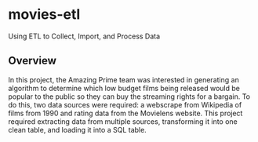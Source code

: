 # movies-etl
Using ETL to Collect, Import, and Process Data

## Overview

In this project, the Amazing Prime team was interested in generating an algorithm to determine which low budget films being released would be popular to the public so they can buy the streaming rights for a bargain. To do this, two data sources were required: a webscrape from Wikipedia of films from 1990 and rating data from the Movielens website. This project required extracting data from multiple sources, transforming it into one clean table, and loading it into a SQL table.
